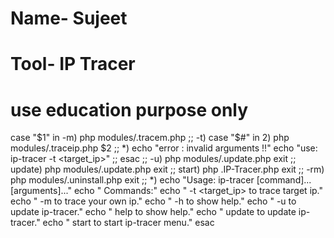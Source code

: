 # Name- Sujeet
# Tool- IP Tracer
# use education purpose only
case "$1" in
  -m)
    php modules/.tracem.php
  ;;
  -t)
    case "$#" in
    2)
      php modules/.traceip.php $2
    ;;
    *)
      echo "error : invalid arguments !!"
      echo "use: ip-tracer -t <target_ip>"
    ;;
    esac
  ;;
  -u)
    php modules/.update.php
    exit
  ;;
  update)
    php modules/.update.php
    exit
  ;;
  start)
    php .IP-Tracer.php
    exit
  ;;
  -rm)
    php modules/.uninstall.php
    exit
  ;;
  *)
    echo "Usage: ip-tracer [command]... [arguments]..."
    echo " Commands:"
    echo " -t <target_ip>      to trace target ip."
    echo " -m                  to trace your own ip."
    echo " -h                  to show help."
    echo " -u                  to update ip-tracer."
    echo " help                to show help."
    echo " update              to update ip-tracer."
    echo " start               to start ip-tracer menu."
esac
